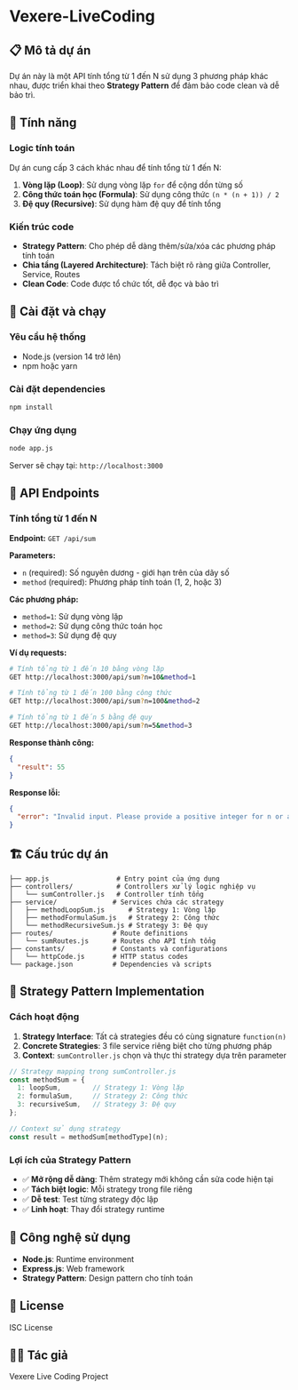 # Vexere-LiveCoding

## 📋 Mô tả dự án

Dự án này là một API tính tổng từ 1 đến N sử dụng 3 phương pháp khác nhau, được triển khai theo **Strategy Pattern** để đảm bảo code clean và dễ bảo trì.

## 🎯 Tính năng

### Logic tính toán
Dự án cung cấp 3 cách khác nhau để tính tổng từ 1 đến N:

1. **Vòng lặp (Loop)**: Sử dụng vòng lặp `for` để cộng dồn từng số
2. **Công thức toán học (Formula)**: Sử dụng công thức `(n * (n + 1)) / 2`
3. **Đệ quy (Recursive)**: Sử dụng hàm đệ quy để tính tổng

### Kiến trúc code
- **Strategy Pattern**: Cho phép dễ dàng thêm/sửa/xóa các phương pháp tính toán
- **Chia tầng (Layered Architecture)**: Tách biệt rõ ràng giữa Controller, Service, Routes
- **Clean Code**: Code được tổ chức tốt, dễ đọc và bảo trì

## 🚀 Cài đặt và chạy

### Yêu cầu hệ thống
- Node.js (version 14 trở lên)
- npm hoặc yarn

### Cài đặt dependencies
```bash
npm install
```

### Chạy ứng dụng
```bash
node app.js
```

Server sẽ chạy tại: `http://localhost:3000`

## 📡 API Endpoints

### Tính tổng từ 1 đến N

**Endpoint:** `GET /api/sum`

**Parameters:**
- `n` (required): Số nguyên dương - giới hạn trên của dãy số
- `method` (required): Phương pháp tính toán (1, 2, hoặc 3)

**Các phương pháp:**
- `method=1`: Sử dụng vòng lặp
- `method=2`: Sử dụng công thức toán học  
- `method=3`: Sử dụng đệ quy

**Ví dụ requests:**

```bash
# Tính tổng từ 1 đến 10 bằng vòng lặp
GET http://localhost:3000/api/sum?n=10&method=1

# Tính tổng từ 1 đến 100 bằng công thức
GET http://localhost:3000/api/sum?n=100&method=2

# Tính tổng từ 1 đến 5 bằng đệ quy
GET http://localhost:3000/api/sum?n=5&method=3
```

**Response thành công:**
```json
{
  "result": 55
}
```

**Response lỗi:**
```json
{
  "error": "Invalid input. Please provide a positive integer for n or a valid method type."
}
```

## 🏗️ Cấu trúc dự án

```
├── app.js                 # Entry point của ứng dụng
├── controllers/           # Controllers xử lý logic nghiệp vụ
│   └── sumController.js   # Controller tính tổng
├── service/              # Services chứa các strategy
│   ├── methodLoopSum.js      # Strategy 1: Vòng lặp
│   ├── methodFormulaSum.js   # Strategy 2: Công thức
│   └── methodRecursiveSum.js # Strategy 3: Đệ quy
├── routes/               # Route definitions
│   └── sumRoutes.js      # Routes cho API tính tổng
├── constants/            # Constants và configurations
│   └── httpCode.js       # HTTP status codes
└── package.json          # Dependencies và scripts
```

## 🎨 Strategy Pattern Implementation

### Cách hoạt động

1. **Strategy Interface**: Tất cả strategies đều có cùng signature `function(n)`
2. **Concrete Strategies**: 3 file service riêng biệt cho từng phương pháp
3. **Context**: `sumController.js` chọn và thực thi strategy dựa trên parameter

```javascript
// Strategy mapping trong sumController.js
const methodSum = {
  1: loopSum,        // Strategy 1: Vòng lặp
  2: formulaSum,     // Strategy 2: Công thức
  3: recursiveSum,   // Strategy 3: Đệ quy
};

// Context sử dụng strategy
const result = methodSum[methodType](n);
```

### Lợi ích của Strategy Pattern

- ✅ **Mở rộng dễ dàng**: Thêm strategy mới không cần sửa code hiện tại
- ✅ **Tách biệt logic**: Mỗi strategy trong file riêng
- ✅ **Dễ test**: Test từng strategy độc lập
- ✅ **Linh hoạt**: Thay đổi strategy runtime

## 🔧 Công nghệ sử dụng

- **Node.js**: Runtime environment
- **Express.js**: Web framework
- **Strategy Pattern**: Design pattern cho tính toán

## 📝 License

ISC License

## 👨‍💻 Tác giả

Vexere Live Coding Project